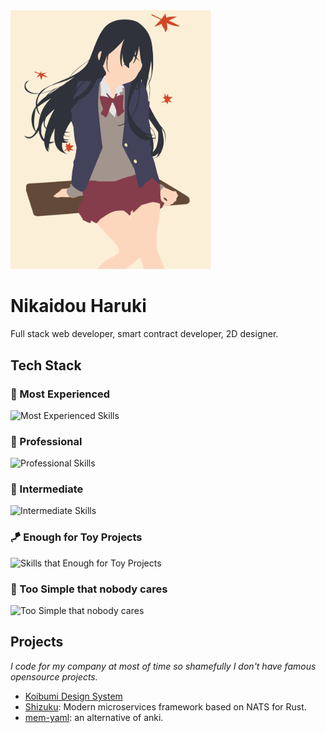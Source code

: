<img src="./aki-haruki.svg" width="320px" />

# Nikaidou Haruki

Full stack web developer, smart contract developer, 2D designer.

## Tech Stack

### 👑 Most Experienced

![Most Experienced Skills](https://go-skill-icons.vercel.app/api/icons?i=rust,ts,react,solidjs,illustrator)

### 💎 Professional

![Professional Skills](https://go-skill-icons.vercel.app/api/icons?i=actix,nextjs,postgresql,svelte,astro,nixos,sass,tailwind,grpc,solidity&perline=7)

### 📖 Intermediate

![Intermediate Skills](https://go-skill-icons.vercel.app/api/icons?i=python,aftereffects,electron,kafka,php,c,cmake,jquery,hono,expressjs,figma,docker,redux,zustand,trpc,pytorch,rabbitmq,nginx,redis,mongodb,mariadb&titles=true&perline=10)

### 🪁 Enough for Toy Projects

![Skills that Enough for Toy Projects](https://go-skill-icons.vercel.app/api/icons?i=kubernetes,terraform,haskell,cpp,cmake,elixir,go,kotlin,firebase,supabase,p5js,elysia,matlab,fastapi,grafana,proxmox,java,nestjs,htmx,vue,laravel,dart,threejs&titles=true&perline=10)

### 🫥 Too Simple that nobody cares

![Too Simple that nobody cares](https://go-skill-icons.vercel.app/api/icons?i=git,vite,vitest,npm,pnpm,yarn,nodejs,bun,deno,html,css,js,vscode,markdown,sqlite,vercel,postman,regex&titles=true&perline=10)

## Projects

*I code for my company at most of time so shamefully I don't have famous opensource projects.*

- [Koibumi Design System](https://github.com/koibumi-design)
- [Shizuku](https://shizuku.netaneko.com/): Modern microservices framework based on NATS for Rust.
- [mem-yaml](https://github.com/haruki-nikaidou/mem-yaml): an alternative of anki.
